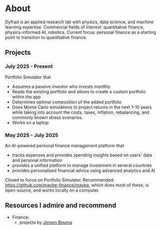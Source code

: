 # About 

Dyfrad is an applied research lab with physics, data science, and machine learning expertise. Commercial fields of interest: quantitative finance, physics-informed AI, robotics. Current focus: personal finance as a starting point to transition to quantitative finance.

## Projects
### July 2025 - Present

Portfolio Simulator that
* Assumes a passive investor who invests monthly 
* Reads the existing portfolio and allows to create a custom portfolio within the app
* Determines optimal composition of the added portfolio
* Does Monte Carlo simulations to project returns in the next 1-10 years while taking into account the costs, taxes, inflation, rebalancing, and commonly known stress scenarios.
* Works on a laptop

### May 2025 - July 2025
An AI-powered personal finance management platform that
* tracks expenses and provides spending insights based on users' data and personal information
* provides a unified platform to manage investment in several countries
* provides personalised financial advice using advanced analytics and AI

Closed to focus on Portfolio Simulator. Recommended: https://github.com/maybe-finance/maybe, which does most of these, is open-source, and works locally on a computer.

## Resources I admire and recommend
- Finance: 
  - projects by [Jeroen Bouma](https://github.com/JerBouma)   
